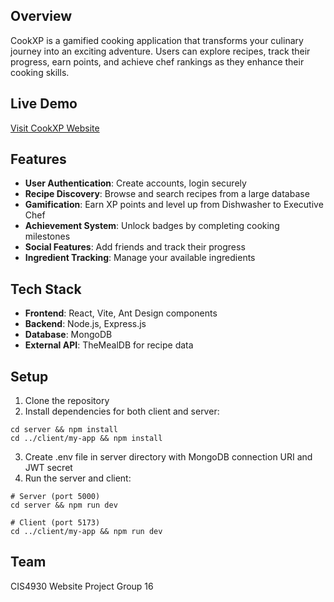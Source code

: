 ## Overview
CookXP is a gamified cooking application that transforms your culinary journey into an exciting adventure. Users can explore recipes, track their progress, earn points, and achieve chef rankings as they enhance their cooking skills.

## Live Demo
[Visit CookXP Website](https://your-website-url.com) <!-- placeholder -->

## Features
- **User Authentication**: Create accounts, login securely
- **Recipe Discovery**: Browse and search recipes from a large database
- **Gamification**: Earn XP points and level up from Dishwasher to Executive Chef
- **Achievement System**: Unlock badges by completing cooking milestones
- **Social Features**: Add friends and track their progress
- **Ingredient Tracking**: Manage your available ingredients

## Tech Stack
- **Frontend**: React, Vite, Ant Design components
- **Backend**: Node.js, Express.js
- **Database**: MongoDB
- **External API**: TheMealDB for recipe data

## Setup
1. Clone the repository
2. Install dependencies for both client and server:
  ```
  cd server && npm install
  cd ../client/my-app && npm install
  ```
3. Create .env file in server directory with MongoDB connection URI and JWT secret
4. Run the server and client:
  ```
  # Server (port 5000)
  cd server && npm run dev
  
  # Client (port 5173)
  cd ../client/my-app && npm run dev
  ```

## Team
CIS4930 Website Project Group 16